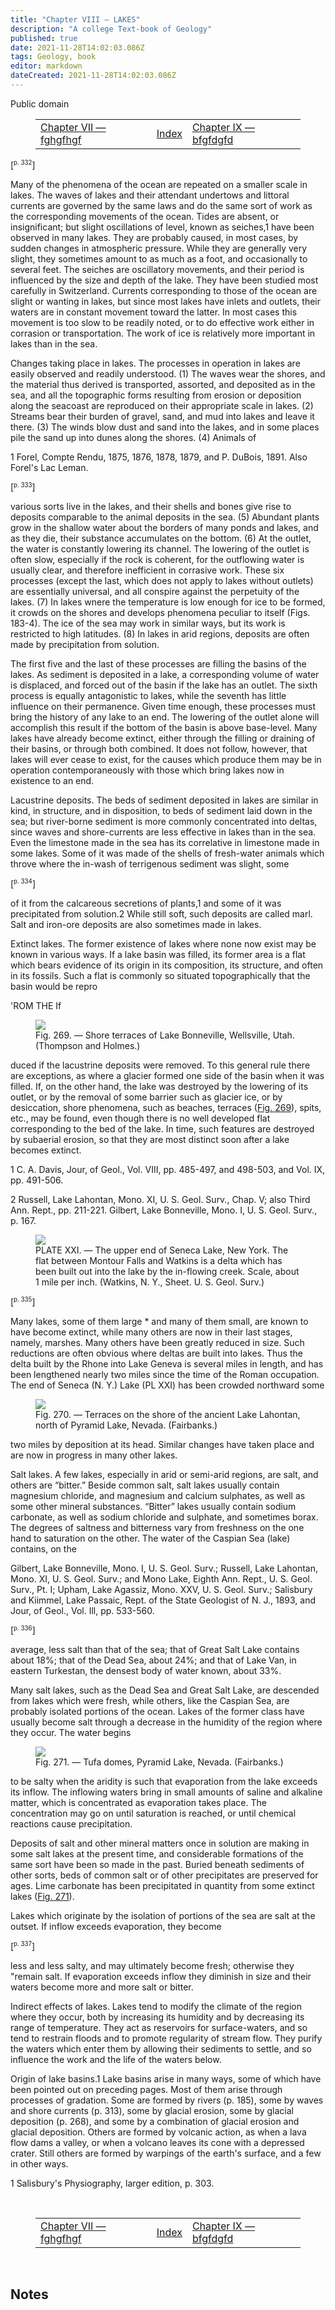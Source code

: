```yaml
---
title: "Chapter VIII — LAKES"
description: "A college Text-book of Geology"
published: true
date: 2021-11-28T14:02:03.086Z
tags: Geology, book
editor: markdown
dateCreated: 2021-11-28T14:02:03.086Z
---
```


<p class="v-card v-sheet theme--light grey lighten-3 px-2">Public domain</p>

<figure class="table chapter-navigator">
  <table>
    <tbody>
      <tr>
        <td>
        <a href="/en/book/Thomas_C_Chamberlin_and_Rollin_D_Salisbury/A_College_Textbook_of_Geology/7">
          <span class="mdi mdi-arrow-left-drop-circle"></span><span class="pl-2">Chapter VII — fghgfhgf</span>
        </a>
        </td>
        <td>
        <a href="/en/book/Thomas_C_Chamberlin_and_Rollin_D_Salisbury/A_College_Textbook_of_Geology#index">
          <span class="mdi mdi-book-open-variant"></span><span class="pl-2">Index</span>
        </a>
        </td>
        <td>
        <a href="/en/book/Thomas_C_Chamberlin_and_Rollin_D_Salisbury/A_College_Textbook_of_Geology/9">
          <span class="pr-2">Chapter IX — bfgfdgfd</span><span class="mdi mdi-arrow-right-drop-circle"></span>
        </a>
        </td>
      </tr>
    </tbody>
  </table>
</figure>


<span id="p332">[<sup><small>p. 332</small></sup>]</span>

Many of the phenomena of the ocean are repeated on a smaller scale in lakes. The waves of lakes and their attendant undertows and littoral currents are governed by the same laws and do the same sort of work as the corresponding movements of the ocean. Tides are absent, or insignificant; but slight oscillations of level, known as seiches,1 have been observed in many lakes. They are probably caused, in most cases, by sudden changes in atmospheric pressure. While they are generally very slight, they sometimes amount to as much as a foot, and occasionally to several feet. The seiches are oscillatory movements, and their period is influenced by the size and depth of the lake. They have been studied most carefully in Switzerland. Currents corresponding to those of the ocean are slight or wanting in lakes, but since most lakes have inlets and outlets, their waters are in constant movement toward the latter. In most cases this movement is too slow to be readily noted, or to do effective work either in corrasion or transportation. The work of ice is relatively more important in lakes than in the sea.

Changes taking place in lakes. The processes in operation in lakes are easily observed and readily understood. (1) The waves wear the shores, and the material thus derived is transported, assorted, and deposited as in the sea, and all the topographic forms resulting from erosion or deposition along the seacoast are reproduced on their appropriate scale in lakes. (2) Streams bear their burden of gravel, sand, and mud into lakes and leave it there. (3) The winds blow dust and sand into the lakes, and in some places pile the sand up into dunes along the shores. (4) Animals of

1 Forel, Compte Rendu, 1875, 1876, 1878, 1879, and P. DuBois, 1891. Also Forel's Lac Leman.

<span id="p333">[<sup><small>p. 333</small></sup>]</span>

various sorts live in the lakes, and their shells and bones give rise to deposits comparable to the animal deposits in the sea. (5) Abundant plants grow in the shallow water about the borders of many ponds and lakes, and as they die, their substance accumulates on the bottom. (6) At the outlet, the water is constantly lowering its channel. The lowering of the outlet is often slow, especially if the rock is coherent, for the outflowing water is usually clear, and therefore inefficient in corrasive work. These six processes (except the last, which does not apply to lakes without outlets) are essentially universal, and all conspire against the perpetuity of the lakes. (7) In lakes wnere the temperature is low enough for ice to be formed, it crowds on the shores and develops phenomena peculiar to itself (Figs. 183-4). The ice of the sea may work in similar ways, but its work is restricted to high latitudes. (8) In lakes in arid regions, deposits are often made by precipitation from solution.

The first five and the last of these processes are filling the basins of the lakes. As sediment is deposited in a lake, a corresponding volume of water is displaced, and forced out of the basin if the lake has an outlet. The sixth process is equally antagonistic to lakes, while the seventh has little influence on their permanence. Given time enough, these processes must bring the history of any lake to an end. The lowering of the outlet alone will accomplish this result if the bottom of the basin is above base-level. Many lakes have already become extinct, either through the filling or draining of their basins, or through both combined. It does not follow, however, that lakes will ever cease to exist, for the causes which produce them may be in operation contemporaneously with those which bring lakes now in existence to an end.

Lacustrine deposits. The beds of sediment deposited in lakes are similar in kind, in structure, and in disposition, to beds of sediment laid down in the sea; but river-borne sediment is more commonly concentrated into deltas, since waves and shore-currents are less effective in lakes than in the sea. Even the limestone made in the sea has its correlative in limestone made in some lakes. Some of it was made of the shells of fresh-water animals which throve where the in-wash of terrigenous sediment was slight, some


<span id="p334">[<sup><small>p. 334</small></sup>]</span>



of it from the calcareous secretions of plants,1 and some of it was precipitated from solution.2 While still soft, such deposits are called marl. Salt and iron-ore deposits are also sometimes made in lakes.

Extinct lakes. The former existence of lakes where none now exist may be known in various ways. If a lake basin was filled, its former area is a flat which bears evidence of its origin in its composition, its structure, and often in its fossils. Such a flat is commonly so situated topographically that the basin would be repro

'ROM THE If



<figure id="Figure_269" class="image urantiapedia">
<img src="/image/book/Thomas_C_Chamberlin_and_Rollin_D_Salisbury/A_College_Textbook_of_Geology/269.jpg">
<figcaption>Fig. 269. — Shore terraces of Lake Bonneville, Wellsville, Utah. (Thompson and Holmes.) </figcaption>
</figure>



duced if the lacustrine deposits were removed. To this general rule there are exceptions, as where a glacier formed one side of the basin when it was filled. If, on the other hand, the lake was destroyed by the lowering of its outlet, or by the removal of some barrier such as glacier ice, or by desiccation, shore phenomena, such as beaches, terraces ([Fig. 269](#Figure_269)), spits, etc., may be found, even though there is no well developed flat corresponding to the bed of the lake. In time, such features are destroyed by subaerial erosion, so that they are most distinct soon after a lake becomes extinct.

1 C. A. Davis, Jour, of Geol., Vol. VIII, pp. 485-497, and 498-503, and Vol. IX, pp. 491-506.

2 Russell, Lake Lahontan, Mono. XI, U. S. Geol. Surv., Chap. V; also Third Ann. Rept., pp. 211-221. Gilbert, Lake Bonneville, Mono. I, U. S. Geol. Surv., p. 167.


<figure id="Plate_21" class="image urantiapedia">
<img src="/image/book/Thomas_C_Chamberlin_and_Rollin_D_Salisbury/A_College_Textbook_of_Geology/plate_21.jpg">
<figcaption>PLATE XXI. — The upper end of Seneca Lake, New York. The flat between Montour Falls and Watkins is a delta which has been built out into the lake by the in-flowing creek. Scale, about 1 mile per inch. (Watkins, N. Y., Sheet. U. S. Geol. Surv.)</figcaption>
</figure>


<span id="p335">[<sup><small>p. 335</small></sup>]</span>

Many lakes, some of them large * and many of them small, are known to have become extinct, while many others are now in their last stages, namely, marshes. Many others have been greatly reduced in size. Such reductions are often obvious where deltas are built into lakes. Thus the delta built by the Rhone into Lake Geneva is several miles in length, and has been lengthened nearly two miles since the time of the Roman occupation. The end of Seneca (N. Y.) Lake (PL XXI) has been crowded northward some



<figure id="Figure_270" class="image urantiapedia">
<img src="/image/book/Thomas_C_Chamberlin_and_Rollin_D_Salisbury/A_College_Textbook_of_Geology/270.jpg">
<figcaption>Fig. 270. — Terraces on the shore of the ancient Lake Lahontan, north of Pyramid Lake, Nevada. (Fairbanks.) </figcaption>
</figure>

two miles by deposition at its head. Similar changes have taken place and are now in progress in many other lakes.

Salt lakes. A few lakes, especially in arid or semi-arid regions, are salt, and others are “bitter.” Beside common salt, salt lakes usually contain magnesium chloride, and magnesium and calcium sulphates, as well as some other mineral substances. “Bitter” lakes usually contain sodium carbonate, as well as sodium chloride and sulphate, and sometimes borax. The degrees of saltness and bitterness vary from freshness on the one hand to saturation on the other. The water of the Caspian Sea (lake) contains, on the

Gilbert, Lake Bonneville, Mono. I, U. S. Geol. Surv.; Russell, Lake Lahontan, Mono. XI, U. S. Geol. Surv.; and Mono Lake, Eighth Ann. Rept., U. S. Geol. Surv., Pt. I; Upham, Lake Agassiz, Mono. XXV, U. S. Geol. Surv.; Salisbury and Kiimmel, Lake Passaic, Rept. of the State Geologist of N. J., 1893, and Jour, of Geol., Vol. Ill, pp. 533-560.


<span id="p336">[<sup><small>p. 336</small></sup>]</span>



average, less salt than that of the sea; that of Great Salt Lake contains about 18%; that of the Dead Sea, about 24%; and that of Lake Van, in eastern Turkestan, the densest body of water known, about 33%.

Many salt lakes, such as the Dead Sea and Great Salt Lake, are descended from lakes which were fresh, while others, like the Caspian Sea, are probably isolated portions of the ocean. Lakes of the former class have usually become salt through a decrease in the humidity of the region where they occur. The water begins



<figure id="Figure_271" class="image urantiapedia">
<img src="/image/book/Thomas_C_Chamberlin_and_Rollin_D_Salisbury/A_College_Textbook_of_Geology/271.jpg">
<figcaption>Fig. 271. — Tufa domes, Pyramid Lake, Nevada. (Fairbanks.) </figcaption>
</figure>



to be salty when the aridity is such that evaporation from the lake exceeds its inflow. The inflowing waters bring in small amounts of saline and alkaline matter, which is concentrated as evaporation takes place. The concentration may go on until saturation is reached, or until chemical reactions cause precipitation.

Deposits of salt and other mineral matters once in solution are making in some salt lakes at the present time, and considerable formations of the same sort have been so made in the past. Buried beneath sediments of other sorts, beds of common salt or of other precipitates are preserved for ages. Lime carbonate has been precipitated in quantity from some extinct lakes ([Fig. 271](#Figure_271)).

Lakes which originate by the isolation of portions of the sea are salt at the outset. If inflow exceeds evaporation, they become


<span id="p337">[<sup><small>p. 337</small></sup>]</span>

less and less salty, and may ultimately become fresh; otherwise they "remain salt. If evaporation exceeds inflow they diminish in size and their waters become more and more salt or bitter.

Indirect effects of lakes. Lakes tend to modify the climate of the region where they occur, both by increasing its humidity and by decreasing its range of temperature. They act as reservoirs for surface-waters, and so tend to restrain floods and to promote regularity of stream flow. They purify the waters which enter them by allowing their sediments to settle, and so influence the work and the life of the waters below.

Origin of lake basins.1 Lake basins arise in many ways, some of which have been pointed out on preceding pages. Most of them arise through processes of gradation. Some are formed by rivers (p. 185), some by waves and shore currents (p. 313), some by glacial erosion, some by glacial deposition (p. 268), and some by a combination of glacial erosion and glacial deposition. Others are formed by volcanic action, as when a lava flow dams a valley, or when a volcano leaves its cone with a depressed crater. Still others are formed by warpings of the earth's surface, and a few in other ways.

1 Salisbury's Physiography, larger edition, p. 303.

<br>

<figure class="table chapter-navigator">
  <table>
    <tbody>
      <tr>
        <td>
        <a href="/en/book/Thomas_C_Chamberlin_and_Rollin_D_Salisbury/A_College_Textbook_of_Geology/7">
          <span class="mdi mdi-arrow-left-drop-circle"></span><span class="pl-2">Chapter VII — fghgfhgf</span>
        </a>
        </td>
        <td>
        <a href="/en/book/Thomas_C_Chamberlin_and_Rollin_D_Salisbury/A_College_Textbook_of_Geology#index">
          <span class="mdi mdi-book-open-variant"></span><span class="pl-2">Index</span>
        </a>
        </td>
        <td>
        <a href="/en/book/Thomas_C_Chamberlin_and_Rollin_D_Salisbury/A_College_Textbook_of_Geology/9">
          <span class="pr-2">Chapter IX — bfgfdgfd</span><span class="mdi mdi-arrow-right-drop-circle"></span>
        </a>
        </td>
      </tr>
    </tbody>
  </table>
</figure>

<br>

## Notes


[^1]: 

[^2]: 

[^3]: 

[^4]: 

[^5]: 

[^6]: 

[^7]: 

[^8]: 

[^9]: 

[^10]: 

[^11]: 

[^12]: 

[^13]: 

[^14]: 

[^15]: 

[^16]: 

[^17]: 

[^18]: 

[^19]: 

[^20]: 

[^21]: 

[^22]: 

[^23]: 

[^24]: 

[^25]: 

[^26]: 

[^27]: 

[^28]: 

[^29]: 

[^30]: 

[^31]: 

[^32]: 

[^33]: 

[^34]: 

[^35]: 

[^36]: 

[^37]: 

[^38]: 

[^39]: 

[^40]: 

[^41]: 

[^42]: 

[^43]: 

[^44]: 

[^45]: 

[^46]: 

[^47]: 

[^48]: 

[^49]: 

[^50]: 